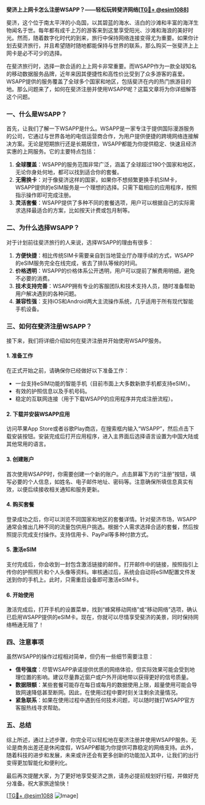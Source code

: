 **斐济上上网卡怎么注册WSAPP？——轻松玩转斐济网络[[TG💪+ @esim1088](https://t.me/s/esim1088)]**

斐济，这个位于南太平洋的小岛国，以其碧蓝的海水、洁白的沙滩和丰富的海洋生物闻名于世。每年都有成千上万的游客来到这里享受阳光、沙滩和海浪的美好时光。然而，随着数字化时代的到来，旅行中保持网络连接变得尤为重要。如果你计划去斐济旅行，并且希望随时随地都能保持与世界的联系，那么购买一张斐济上上网卡是必不可少的选择。

在斐济旅行时，选择一款合适的上上网卡非常重要。而WSAPP作为一款全球知名的移动数据服务品牌，近年来因其便捷性和高性价比受到了众多游客的喜爱。WSAPP提供的服务覆盖了全球多个国家和地区，包括斐济在内的热门旅游目的地。那么问题来了，如何在斐济注册并使用WSAPP呢？这篇文章将为你详细解答这个问题。

### 一、什么是WSAPP？

首先，让我们了解一下WSAPP是什么。WSAPP是一家专注于提供国际漫游服务的公司，它通过与世界各地的电信运营商合作，为用户提供便捷的跨境网络连接解决方案。无论是短期旅行还是长期居住，WSAPP都能为你提供稳定、快速且经济实惠的上网服务。它的主要特点包括：

1. **全球覆盖**：WSAPP的服务范围非常广泛，涵盖了全球超过190个国家和地区，无论你身处何地，都可以找到适合你的套餐。
2. **无需换卡**：对于像斐济这样的国家，如果你不想频繁更换手机SIM卡，WSAPP提供的eSIM服务是一个理想的选择。只需下载相应的应用程序，按照指示操作即可完成注册。
3. **灵活套餐**：WSAPP提供了多种不同的套餐选项，用户可以根据自己的实际需求选择最适合的方案，比如按天计费或包月制等。

### 二、为什么选择WSAPP？

对于计划前往斐济旅行的人来说，选择WSAPP的理由有很多：

1. **方便快捷**：相比传统SIM卡需要亲自到当地营业厅办理手续的方式，WSAPP的eSIM服务完全在线完成，省去了排队等候的时间。
2. **价格透明**：WSAPP的价格体系公开透明，用户可以提前了解费用明细，避免不必要的消费。
3. **技术支持完善**：WSAPP拥有专业的客服团队和技术支持人员，随时准备帮助用户解决遇到的各种问题。
4. **兼容性强**：支持iOS和Android两大主流操作系统，几乎适用于所有现代智能手机设备。

### 三、如何在斐济注册WSAPP？

接下来，我们将详细介绍如何在斐济注册并开始使用WSAPP服务。

#### 1. 准备工作

在正式开始之前，请确保你已经做好以下准备工作：
- 一台支持eSIM功能的智能手机（目前市面上大多数新款手机都支持eSIM）。
- 有效的护照信息以及手机号码。
- 稳定的互联网连接（用于下载WSAPP的应用程序并完成注册流程）。

#### 2. 下载并安装WSAPP应用

访问苹果App Store或者谷歌Play商店，在搜索框内输入“WSAPP”，然后点击下载安装按钮。安装完成后打开应用程序，进入主界面后选择语言设置为中国大陆或其他常用的语言。

#### 3. 创建账户

首次使用WSAPP时，你需要创建一个新的账户。点击屏幕下方的“注册”按钮，填写必要的个人信息，如姓名、电子邮件地址、密码等。注意确保所填信息真实有效，以便后续接收相关通知和服务更新。

#### 4. 购买套餐

登录成功之后，你可以浏览不同国家和地区的套餐详情。针对斐济市场，WSAPP通常会推出几种不同的流量包供用户挑选。根据个人需求选择合适的套餐，然后按照提示完成支付操作。支持信用卡、PayPal等多种付款方式。

#### 5. 激活eSIM

支付完成后，你会收到一封包含激活链接的邮件。打开邮件中的链接，按照指引上传你的护照照片和个人头像等资料。审核通过后，系统会自动将eSIM配置文件发送到你的手机上。此时，只需重启设备即可激活eSIM卡。

#### 6. 开始使用

激活完成后，打开手机的设置菜单，找到“蜂窝移动网络”或“移动网络”选项，确认已启用WSAPP提供的eSIM卡。现在，你就可以尽情享受斐济的美景，同时保持网络畅通无阻了！

### 四、注意事项

虽然WSAPP的操作过程相对简单，但仍有一些细节需要注意：

- **信号强度**：尽管WSAPP承诺提供优质的网络体验，但实际效果可能会受到地理位置的影响。建议尽量靠近窗户或户外开阔地带以获得更好的信号质量。
- **数据限额**：某些套餐可能存在每日或每月的数据使用上限，超量使用可能会导致网速降低甚至断网。因此，在使用过程中要时刻关注剩余流量情况。
- **紧急联系**：如果在使用过程中遇到任何技术问题，可以随时拨打WSAPP官方客服热线寻求帮助。

### 五、总结

综上所述，通过上述步骤，你完全可以轻松地在斐济注册并使用WSAPP服务。无论是商务出差还是休闲度假，WSAPP都能为你提供可靠稳定的网络支持。此外，随着科技的进步和发展，未来或许还会有更多创新的功能加入其中，让我们的出行变得更加智能化和便利化。

最后再次提醒大家，为了更好地享受斐济之旅，请务必提前规划好行程，并做好充分准备。祝大家旅途愉快！

[[TG💪+ @esim1088](https://t.me/s/esim1088) ![Image](https://i.postimg.cc/4NQfJmqS/Snipaste-2025-05-13-00-14-12.png)]